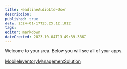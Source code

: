 ```yaml
---
title: HeadlineAudioLtd~User
description: 
published: true
date: 2024-01-17T13:25:12.181Z
tags: 
editor: markdown
dateCreated: 2023-10-04T13:49:39.386Z
---
```


Welcome to your area. Below you will see all of your apps.<br><br>[MobileInventoryManagementSolution](/Apps/MIMS/MobileInventoryManagementSolution)<br>